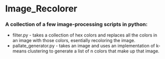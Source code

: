 # Image_Recolorer
<h3> A collection of a few image-processing scripts in python: </h3>
<ul>
  <li>filter.py - takes a collection of hex colors and replaces all the colors in an image with those colors, esentially recoloring the image.</li>
  <li>pallate_generator.py - takes an image and uses an implementation of k-means clustering to generate a list of n colors that make up that image.</li>
</ul>
